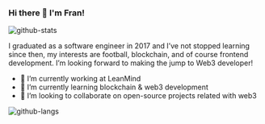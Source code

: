 ### Hi there 👋 I'm Fran!

![github-stats](https://github-readme-stats.vercel.app/api?username=franjpr&show_icons=true)

I graduated as a software engineer in 2017 and I’ve not stopped learning since then, my interests are football, blockchain,
and of course frontend development. I’m looking forward to making the jump to Web3 developer!

- 🔭 I’m currently working at LeanMind
- 🌱 I’m currently learning blockchain & web3 development 
- 👯 I’m looking to collaborate on open-source projects related with web3

![github-langs](https://github-readme-stats.vercel.app/api/top-langs/?username=franjpr)
<!--
**franjpr/franjpr** is a ✨ _special_ ✨ repository because its `README.md` (this file) appears on your GitHub profile.

Here are some ideas to get you started:

- 🔭 I’m currently working on ...
- 🌱 I’m currently learning ...
- 👯 I’m looking to collaborate on ...
- 🤔 I’m looking for help with ...
- 💬 Ask me about ...
- 📫 How to reach me: ...
- 😄 Pronouns: ...
- ⚡ Fun fact: ...
-->
